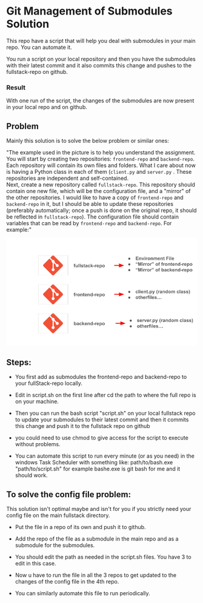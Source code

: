 
# Git Management of Submodules Solution
This repo have a script that will help you deal with submodules in your main repo. You can automate it. 

You run a script on your local repository and then you have the submodules with their latest commit and it also commits this change and pushes to the fullstack-repo on github. 
### Result
With one run of the script, the changes of the submodules are now present in your local repo and on github.

## Problem
Mainly this solution is to solve the below problem or similar ones:

"The example used in the picture is to help you understand the assignment. You will start by creating two repositories: `frontend-repo` and `backend-repo`. Each repository will contain its own files and folders. What I care about now is having a Python class in each of them (`client.py` and `server.py` . These repositories are independent and self-contained.  
Next, create a new repository called `fullstack-repo`. This repository should contain one new file, which will be the configuration file, and a "mirror" of the other repositories. I would like to have a copy of `frontend-repo` and `backend-repo` in it, but I should be able to update these repositories (preferably automatically; once a push is done on the original repo, it should be reflected in `fullstack-repo`). The configuration file should contain variables that can be read by `frontend-repo` and `backend-repo`. For example:"

![enter image description here](https://raw.githubusercontent.com/DawoudTormos/SE-gitManagmentAssignment/main/SE_Challenge.png)

## Steps:

 - You first add as submodules the frontend-repo and backend-repo to your fullStack-repo locally.
 
  - Edit in script.sh on the first line after cd the path to where the full repo is on your machine.
 
 - Then you can run the bash script "script.sh" on your local fullstack repo to update your submodules to their latest commit and then it commits this change and push it to the fullstack repo on github 
 
 - you could need to use chmod to give access for the script to execute without problems.
 
 - You can automate this script to run every minute (or as you need)  in the windows Task Scheduler with something like:
  path/to/bash.exe  "path/to/script.sh"
  for example bashe.exe is git bash for me and it should work.


## To solve the config file problem:
This solution isn't optimal maybe and isn't for you if you strictly need your config file on the main fullstack directory.
 - Put the file in a repo of its own and push it to github.
 
 - Add the repo of the file as a submodule in the main repo and as a submodule for the submodules.
 - You should edit the path as needed in the script.sh files. You have 3 to edit in this case.
 - Now u have to run the file in all the 3 repos to get updated to the changes of the config file in the 4th repo.
 - You can similarly automate this file to run periodically.
